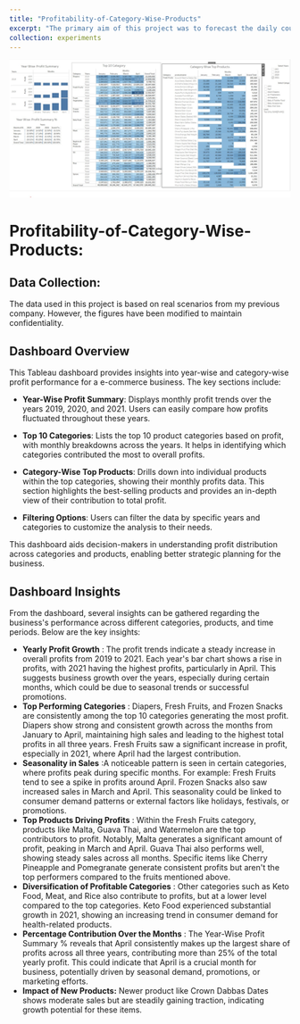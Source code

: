 ```yaml
---
title: "Profitability-of-Category-Wise-Products"
excerpt: "The primary aim of this project was to forecast the daily count of new COVID-19 infections in Bangladesh.<br/><img src='/images/Econometrics.jpg'>"
collection: experiments
---
```


<img src='/images/Category_Products.jpg'>

# Profitability-of-Category-Wise-Products:

## Data Collection: 

The data used in this project is based on real scenarios from my previous company. However, the figures have been modified to maintain confidentiality. 

## Dashboard Overview

This Tableau dashboard provides insights into year-wise and category-wise profit performance for a e-commerce business. The key sections include:

- **Year-Wise Profit Summary**: Displays monthly profit trends over the years 2019, 2020, and 2021. Users can easily compare how profits fluctuated throughout these years.
  
- **Top 10 Categories**: Lists the top 10 product categories based on profit, with monthly breakdowns across the years. It helps in identifying which categories contributed the most to overall profits.
  
- **Category-Wise Top Products**: Drills down into individual products within the top categories, showing their monthly profits data. This section highlights the best-selling products and provides an in-depth view of their contribution to total profit.
  
- **Filtering Options**: Users can filter the data by specific years and categories to customize the analysis to their needs.

This dashboard aids decision-makers in understanding profit distribution across categories and products, enabling better strategic planning for the business.



## Dashboard Insights

From the dashboard, several insights can be gathered regarding the business's performance across different categories, products, and time periods. Below are the key insights:

- **Yearly Profit Growth** : The profit trends indicate a steady increase in overall profits from 2019 to 2021. Each year's bar chart shows a rise in profits, with 2021 having the highest profits, particularly in April.
This suggests business growth over the years, especially during certain months, which could be due to seasonal trends or successful promotions.
- **Top Performing Categories** : Diapers, Fresh Fruits, and Frozen Snacks are consistently among the top 10 categories generating the most profit. Diapers show strong and consistent growth across the months from January to April, maintaining high sales and leading to the highest total profits in all three years. Fresh Fruits saw a significant increase in profit, especially in 2021, where April had the largest contribution.
- **Seasonality in Sales** :A noticeable pattern is seen in certain categories, where profits peak during specific months. For example: Fresh Fruits tend to see a spike in profits around April. Frozen Snacks also saw increased sales in March and April.
This seasonality could be linked to consumer demand patterns or external factors like holidays, festivals, or promotions.
- **Top Products Driving Profits** : Within the Fresh Fruits category, products like Malta, Guava Thai, and Watermelon are the top contributors to profit. Notably, Malta generates a significant amount of profit, peaking in March and April.
Guava Thai also performs well, showing steady sales across all months. Specific items like Cherry Pineapple and Pomegranate generate consistent profits but aren't the top performers compared to the fruits mentioned above.
- **Diversification of Profitable Categories** : Other categories such as Keto Food, Meat, and Rice also contribute to profits, but at a lower level compared to the top categories. Keto Food experienced substantial growth in 2021, showing an increasing trend in consumer demand for health-related products.
- **Percentage Contribution Over the Months** : The Year-Wise Profit Summary % reveals that April consistently makes up the largest share of profits across all three years, contributing more than 25% of the total yearly profit.
This could indicate that April is a crucial month for business, potentially driven by seasonal demand, promotions, or marketing efforts.
- **Impact of New Products:** Newer product like Crown Dabbas Dates shows moderate sales but are steadily gaining traction, indicating growth potential for these items.
  



